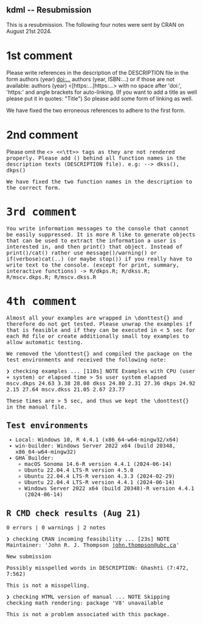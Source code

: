 ## kdml -- Resubmission

This is a resubmission. The following four notes were sent by CRAN on August 21st 2024.

# 1st comment

Please write references in the description of the DESCRIPTION file in
the form
authors (year) <doi:...>
authors (year, ISBN:...)
or if those are not available: authors (year) <[https:...]https:...>
with no space after 'doi:', 'https:' and angle brackets for
auto-linking. (If you want to add a title as well please put it in
quotes: "Title")
So please add some form of linking as well.

We have fixed the two erroneous references to adhere to the first form.  

# 2nd comment

Please omit the <<tt>> <<\tt>> tags as they are not rendered properly.
Please add () behind all function names in the description texts
(DESCRIPTION file). e.g: --> dkss(), dkps()

We have fixed the two function names in the description to the correct form.

# 3rd comment

You write information messages to the console that cannot be easily
suppressed.
It is more R like to generate objects that can be used to extract the
information a user is interested in, and then print() that object.
Instead of print()/cat() rather use message()/warning() or
if(verbose)cat(..) (or maybe stop()) if you really have to write text to
the console. (except for print, summary, interactive functions)
-> R/dkps.R; R/dkss.R; R/mscv.dkps.R; R/mscv.dkss.R

# 4th comment

Almost all your examples are wrapped in \donttest{} and therefore do not
get tested.
Please unwrap the examples if that is feasible and if they can be
executed in < 5 sec for each Rd file or create additionally small toy
examples to allow automatic testing.

We removed the \donttest{} and compiled the package on the test environments and 
received the following note:

❯ checking examples ... [110s] NOTE
  Examples with CPU (user + system) or elapsed time > 5s
             user system elapsed
  mscv.dkps 24.63   3.38   28.08
  dkss      24.80   2.31   27.36
  dkps      24.92   2.15   27.64
  mscv.dkss 21.05   2.67   23.77
  
These times are > 5 sec, and thus we kept the \donttest{} in the manual file.

## Test environments

- Local: Windows 10, R 4.4.1 (x86_64-w64-mingw32/x64)
- win-builder: Windows Server 2022 x64 (build 20348, x86_64-w64-mingw32)
- GHA Builder:
  - macOS Sonoma 14.6-R version 4.4.1 (2024-06-14)
  - Ubuntu 22.04.4 LTS-R version 4.5.0
  - Ubuntu 22.04.4 LTS-R version 4.3.3 (2024-02-29)
  - Ubuntu 22.04.4 LTS-R version 4.4.1 (2024-06-14)
  - Windows Server 2022 x64 (build 20348)-R version 4.4.1 (2024-06-14)

## R CMD check results (Aug 21)

0 errors | 0 warnings | 2 notes

❯ checking CRAN incoming feasibility ... [23s] NOTE
  Maintainer: 'John R. J. Thompson <john.thompson@ubc.ca>'
  
  New submission
  
  Possibly misspelled words in DESCRIPTION:
    Ghashti (7:472, 7:562)

This is not a misspelling.

❯ checking HTML version of manual ... NOTE
  Skipping checking math rendering: package 'V8' unavailable

This is not a problem associated with this package. 